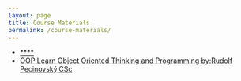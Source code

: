 ```yaml
---
layout: page
title: Course Materials
permalink: /course-materials/
---
```


* [****]({{ahderakhsahn.github.io/course_template}}/C:\dev\course_template\designweb.pdf)
* [OOP Learn Object Oriented Thinking and Programming by:Rudolf Pecinovský,CSc](static_files/materail/Books/11_The_Smarter_Student_Skills_And_Strategies_for_Success_at_University.pdf)